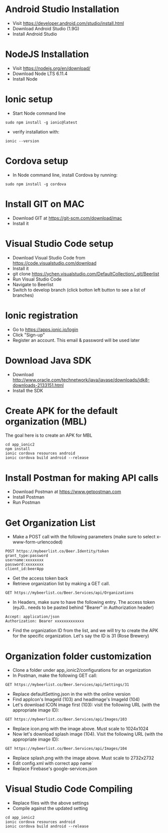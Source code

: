 # Android Studio Installation
- Visit https://developer.android.com/studio/install.html
- Download Android Studio (1.9G)
- Install Android Studio

# NodeJS Installation
- Visit https://nodejs.org/en/download/
- Download Node LTS 6.11.4
- Install Node

# Ionic setup
- Start Node command line
```
sudo npm install -g ionic@latest
```
- verify installation with:
```
ionic --version
```

# Cordova setup
- In Node command line, install Cordova by running:
```
sudo npm install -g cordova
```

# Install GIT on MAC
- Download GIT at https://git-scm.com/download/mac
- Install it

# Visual Studio Code setup
- Download Visual Studio Code from https://code.visualstudio.com/download
- Install it
- git clone https://ychen.visualstudio.com/DefaultCollection/_git/Beerlist
- Run Visual Studio Code
- Navigate to Beerlist
- Switch to develop branch (click botton left button to see a list of branches)

# Ionic registration
- Go to https://apps.ionic.io/login
- Click "Sign-up"
- Register an account. This email & password will be used later

# Download Java SDK
- Download http://www.oracle.com/technetwork/java/javase/downloads/jdk8-downloads-2133151.html
- Install the SDK

# Create APK for the default organization (MBL)
The goal here is to create an APK for MBL
```
cd app_ionic2
npm install
ionic cordova resources android
ionic cordova build android --release
```

# Install Postman for making API calls
- Download Postman at https://www.getpostman.com
- Install Postman
- Run Postman

# Get Organization List
- Make a POST call with the following parameters (make sure to select x-www-form-urlencoded)
```
POST https://mybeerlist.co/Beer.Identity/token
grant_type:password
username:xxxxxxxx
password:xxxxxxxx
client_id:beerApp
```
- Get the access token back
- Retrieve organization list by making a GET call.
```
GET https://mybeerlist.co/Beer.Services/api/Organizations

```
- In Headers, make sure to have the following entry. The access token (eyJ0.. needs to be pasted behind "Bearer" in Authorization header)
```
Accept: application/json
Authorization: Bearer xxxxxxxxxxxxx
```
- Find the organization ID from the list, and we will try to create the APK for the specific organization. Let's say the ID is 31 (Rose Brewery)

# Organization folder customization
- Clone a folder under app_ionic2/configurations for an organization
- In Postman, make the following GET call:
```
GET https://mybeerlist.co/Beer.Services/api/Settings/31
```
- Replace defaultSetting.json in the with the online version
- Find appIcon's ImageId (103) and headImage's ImageId (104)
- Let's download ICON image first (103): visit the following URL (with the appropriate image ID):
```
GET https://mybeerlist.co/Beer.Services/api/Images/103
```
- Replace icon.png with the image above. Must scale to 1024x1024
- Now let's download splash image (104). Visit the following URL (with the appropriate image ID):
```
GET https://mybeerlist.co/Beer.Services/api/Images/104
```
- Replace splash.png with the image above. Must scale to 2732x2732
- Edit config.xml with correct app name`
- Replace Firebase's google-services.json 

# Visual Studio Code Compiling
- Replace files with the above settings
- Compile against the updated setting
```
cd app_ionic2
ionic cordova resources android
ionic cordova build android --release
```








